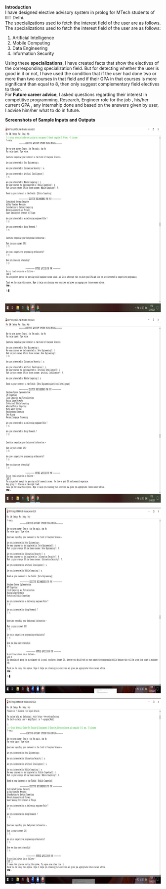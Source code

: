 **Introduction**\
I have designed elective advisory system in prolog for MTech students of IIIT Delhi.\
The specializations used to fetch the interest field of the user are as follows.\
The specializations used to fetch the interest field of the user are as follows:
1. Artificial Intelligence
2. Mobile Computing
3. Data Engineering
4. Information Security

Using these **specializations**, I have created facts that show the electives of the corresponding specialization field. But for detecting whether the user is good in it or not, I have used the condition that if the user had done two or more than two courses in that field and if their GPA in that courses is more significant than equal to 8, then only suggest complementary field electives to them.\
For **Future career advice**, I asked questions regarding their interest in competitive programming, Research, Engineer role for the job , his/her current GPA , any internship done and based on the answers given by user, I advise him/her what to do in future.

**Screenshots of Sample Inputs and Outputs**
<p align="center">
  <img width="1000" height="600" src="Screenshots/Program Listing and Screenshots 1.jpg">
</p>
<p align = "center">
</p>

<p align="center">
  <img width="1000" height="600" src="Screenshots/Program Listing and Screenshots 2.jpg">
</p>
<p align = "center">
</p>

<p align="center">
  <img width="1000" height="600" src="Screenshots/Program Listing and Screenshots 3.jpg">
</p>
<p align = "center">
</p>

<p align="center">
  <img width="1000" height="600" src="Screenshots/Program Listing and Screenshots 4.jpg">
</p>
<p align = "center">
</p>
